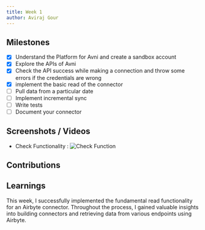 ```yaml
---
title: Week 1
author: Aviraj Gour
---
```


## Milestones
- [x] Understand the Platform for Avni and create a sandbox account
- [x] Explore the APIs of Avni
- [x] Check the API success while making a connection and throw some errors if the credentials are wrong
- [x] implement the basic read of the connector
- [ ] Pull data from a particular date
- [ ] Implement incremental sync
- [ ] Write tests
- [ ] Document your connector

## Screenshots / Videos 

- Check Functionality : 
    ![Check Function](https://github.com/airbytehq/airbyte/assets/100823015/a4820ba6-f3b3-44c3-9272-f9c8404948ad)

## Contributions

## Learnings

This week, I successfully implemented the fundamental read functionality for an Airbyte connector. Throughout the process, I gained valuable insights into building connectors and retrieving data from various endpoints using Airbyte.